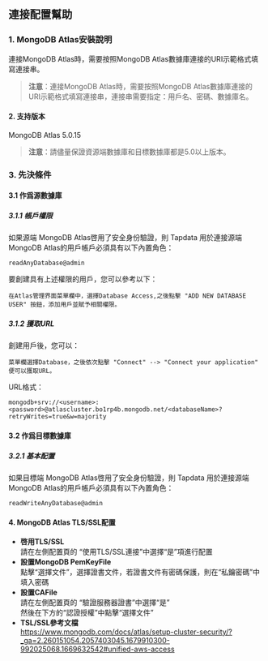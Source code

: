 ## **連接配置幫助**
###  **1. MongoDB Atlas安裝說明**
連接MongoDB Atlas時，需要按照MongoDB Atlas數據庫連接的URI示範格式填寫連接串。
> **注意**：連接MongoDB Atlas時，需要按照MongoDB Atlas數據庫連接的URI示範格式填寫連接串，連接串需要指定：用戶名、密碼、數據庫名。
#### **2. 支持版本**
MongoDB Atlas 5.0.15
> **注意**：請儘量保證資源端數據庫和目標數據庫都是5.0以上版本。
###  **3. 先決條件**
#### **3.1 作爲源數據庫**
##### **3.1.1 帳戶權限**
如果源端 MongoDB Atlas啓用了安全身份驗證，則 Tapdata 用於連接源端 MongoDB Atlas的用戶帳戶必須具有以下內置角色：
```
readAnyDatabase@admin
```
要創建具有上述權限的用戶，您可以參考以下：
```
在Atlas管理界面菜單欄中，選擇Database Access,之後點擊 "ADD NEW DATABASE USER" 按鈕，添加用戶並賦予相關權限。
```
##### **3.1.2 獲取URL**
創建用戶後，您可以：
```
菜單欄選擇Database，之後依次點擊 "Connect" --> "Connect your application"
便可以獲取URL。
```
URL格式：
```
mongodb+srv://<username>:<password>@atlascluster.bo1rp4b.mongodb.net/<databaseName>?retryWrites=true&w=majority
```
#### **3.2 作爲目標數據庫**
#####  **3.2.1 基本配置**
如果目標端 MongoDB Atlas啓用了安全身份驗證，則 Tapdata 用於連接源端 MongoDB Atlas的用戶帳戶必須具有以下內置角色：
```
readWriteAnyDatabase@admin
```
#### **4. MongoDB Atlas TLS/SSL配置**
- **啓用TLS/SSL**<br>
  請在左側配置頁的 “使用TLS/SSL連接”中選擇“是”項進行配置<br>
- **設置MongoDB PemKeyFile**<br>
  點擊“選擇文件”，選擇證書文件，若證書文件有密碼保護，則在“私鑰密碼”中填入密碼<br>
- **設置CAFile**<br>
  請在左側配置頁的 “驗證服務器證書”中選擇“是”<br>
  然後在下方的“認證授權”中點擊“選擇文件”<br>
- **TSL/SSL參考文檔**<br>
  https://www.mongodb.com/docs/atlas/setup-cluster-security/?_ga=2.260151054.2057403045.1679910300-992025068.1669632542#unified-aws-access
